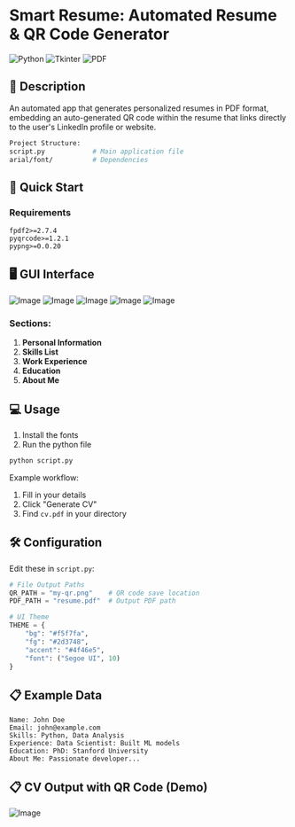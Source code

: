 # Smart Resume: Automated Resume & QR Code Generator

![Python](https://img.shields.io/badge/python-3670A0?style=for-the-badge&logo=python&logoColor=ffdd54)
![Tkinter](https://img.shields.io/badge/Tkinter-%234ea94b.svg?style=for-the-badge&logo=python&logoColor=white)
![PDF](https://img.shields.io/badge/PDF-%23FF0000.svg?style=for-the-badge&logo=adobe&logoColor=white)

## 📝 Description
An automated app that generates personalized resumes in PDF format, embedding an auto-generated QR code within the resume that links directly to the user's LinkedIn profile or website.

```bash
Project Structure:
script.py            # Main application file
arial/font/          # Dependencies
```

## 🚀 Quick Start

### Requirements
```text
fpdf2>=2.7.4
pyqrcode>=1.2.1
pypng>=0.0.20
```

## 🖥️ GUI Interface
![Image](https://github.com/user-attachments/assets/ec7e263c-3999-4c0f-aced-6db053d08387)
![Image](https://github.com/user-attachments/assets/3490da4c-97eb-422d-92ca-53b286845102)
![Image](https://github.com/user-attachments/assets/e2239bd4-2b84-4a57-ae92-743831b41155)
![Image](https://github.com/user-attachments/assets/0fa33e07-5eb5-4012-b9aa-579d6aa037b1)
![Image](https://github.com/user-attachments/assets/6cf36b06-8ca9-41c6-a5ca-ef7478d43f41)

### Sections:
1. **Personal Information**
2. **Skills List**
3. **Work Experience**
4. **Education**
5. **About Me**

## 💻 Usage
1. Install the fonts
2. Run the python file
```bash
python script.py
```

Example workflow:
1. Fill in your details
2. Click "Generate CV"
3. Find `cv.pdf` in your directory

## 🛠 Configuration
Edit these in `script.py`:

```python
# File Output Paths
QR_PATH = "my-qr.png"    # QR code save location 
PDF_PATH = "resume.pdf"  # Output PDF path

# UI Theme
THEME = {
    "bg": "#f5f7fa",
    "fg": "#2d3748", 
    "accent": "#4f46e5",
    "font": ("Segoe UI", 10)
}
```

## 📋 Example Data
```text
Name: John Doe
Email: john@example.com
Skills: Python, Data Analysis
Experience: Data Scientist: Built ML models
Education: PhD: Stanford University
About Me: Passionate developer...
```

## 📋 CV Output with QR Code (Demo)
![Image](https://github.com/user-attachments/assets/714357de-43d2-4b7e-92f6-8763cb1b36f9)
